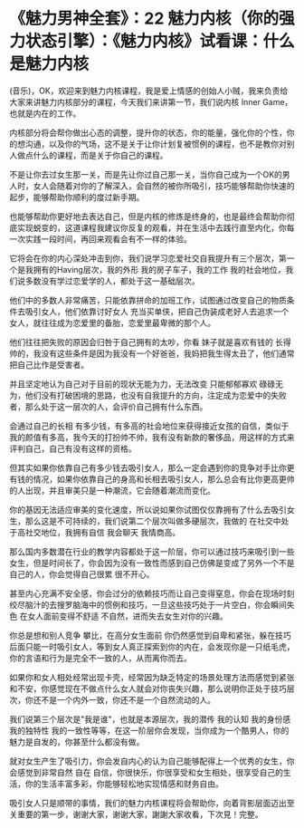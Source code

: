 # 《魅力男神全套》：22 魅力内核（你的强力状态引擎）：《魅力内核》试看课：什么是魅力内核

(音乐)，OK，欢迎来到魅力内核课程，我是爱上情感的创始人小贼，我来负责给大家来讲魅力内核部分的课程，今天我们来讲第一节，我们说内核 Inner Game，也就是内在的工作。

内核部分将会帮你做出心态的调整，提升你的状态，你的能量，强化你的个性，你的想沟通，以及你的气场，这不是关于让你计划复被惯例的课程，也不是教你对别人做点什么的课程，而是关于你自己的课程。

不是让你去过女生那一关，而是先让你过自己那一关，当你自己成为一个OK的男人时，女人会随着对你的了解深入，会自然的被你所吸引，技巧能够帮助你快速的起步，能够帮助你顺利的度过新手期。

也能够帮助你更好地去表达自己，但是内核的修炼是终身的，也是最终会帮助你彻底实现蜕变的，这道课程我建议你反复的观看，并在生活中去践行直至内化，你每一次实践一段时间，再回来观看会有不一样的体验。

它将会在你的内心深处冲击到你，我们说学习恋爱社交自我提升有三个层次，第一个是我拥有的Having层次，我的外形 我的房子车子，我的工作 我的社会地位，我们说多数没有学过恋爱学的人，都处于这一基础层次。

他们中的多数人非常痛苦，只能依靠拼命的加班工作，试图通过改变自己的物质条件去吸引女人，他们依靠讨好女人 充当买单侠，把自己伪装成老好人去追求一个女人，就往往成为恋爱里的备胎，恋爱里最卑微的那个人。

他们往往把失败的原因会归咎于自己拥有的太吵，你看 妹子就是喜欢有钱的 长得帅的，我没有这些条件是因为我没有一个好爸爸，我妈把我生得太丑了，他们通常把自己比作是受害者。

并且坚定地认为自己对于目前的现状无能为力，无法改变 只能郁郁寡欢 碌碌无为，他们没有打破困境的思路，也没有自我提升的方向，注定成为恋爱中的失败者，那么处于这一层次的人，会评价自己拥有什么东西。

会通过自己的长相 有多少钱，有多高的社会地位来获得接近女孩的自信，类似于我的颜值有多高，我今天的打扮帅不帅，我有没有新款的奢侈品，用这样的方式来评判自己，自己有没有这样的资格。

但其实如果你依靠自己有多少钱去吸引女人，那么一定会遇到你的竞争对手比你更有钱的情况，如果你依靠自己的身高和长相去吸引女人，那么总会有比你更高更帅的人出现，并且审美只是一种潮流，它会随着潮流而变化。

你的基因无法适应审美的变化速度，所以说如果你试图仅仅靠拥有了什么去吸引女生，那么这是不可持续的，我们说第二个层次叫做多硬层次，我做的 在社交中处于高社交地位，我拥有自信 我会聊天 我情商高。

那么国内多数潜在行业的教学内容都处于这一阶层，你可以通过技巧来吸引到一些女生，但是时间长了，你会因为没有一致性而感到自己仿佛是变成了另外一个不是自己的人，你会觉得自己很累 很不开心。

甚至内心充满不安全感，你会过分的依赖技巧而让自己变得窒息，你会在现场时刻绞尽脑汁的去搜罗脑海中的惯例和技巧，一旦这些技巧处于一片空白，你会瞬间失色 在女人面前变得不舒适 不自然，进而失去女生对你的兴趣。

你总是想和别人竞争 攀比，在高分女生面前 你仍然感觉到自卑和紧张，躲在技巧后面只能一时吸引女人，等到女人真正探索到你的内在，会发现你是一只纸毛虎，你的言语和行为是完全不一致的人，从而离你而去。

如果你和女人相处经常出现卡壳，经常因为缺乏特定的场景处理方法而感觉到紧张和不安，你感觉现在不做点什么女人就会对你丧失兴趣，那么说明你正处于技巧层次，你还不是一个内外一致，你还不是一个自然流动的人。

我们说第三个层次是"我是谁"，也就是本源层次，我的潜传 我的认知 我的身份感 我的独特性 我的一致性等等，在这一阶层你会发现，当你成为一个酷男人，你的魅力是自发的，你甚至什么都没有做。

就对女生产生了吸引力，你会发自内心的认为自己能够配得上一个优秀的女生，你会感觉到非常自然 自在 自信，你很快乐，你很享受和女生相处，很享受自己的生活，你的生活丰富多彩，你能够轻松地实现情感和财务自由。

吸引女人只是顺带的事情，我们的魅力内核课程将会帮助你，向着背影层面迈出至关重要的第一步，谢谢大家，谢谢大家，謝謝大家收看，下次見！完整。

